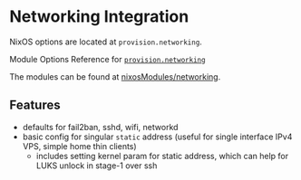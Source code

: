 # Networking Integration

NixOS options are located at `provision.networking`.

Module Options Reference for [`provision.networking`](../options/nixos-all-options.md#provisionnetworkingfail2banenable)

The modules can be found at [nixosModules/networking](https://github.com/kraftnix/provision-nix/tree/master/nixosModules/networking).

## Features

 - defaults for fail2ban, sshd, wifi, networkd
 - basic config for singular `static` address (useful for single interface IPv4 VPS, simple home thin clients)
    - includes setting kernel param for static address, which can help for LUKS unlock in stage-1 over ssh
